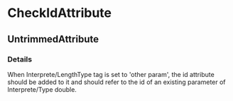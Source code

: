 ﻿---  
uid: Validator_2_69_3  
---

# CheckIdAttribute

## UntrimmedAttribute

### Details

When Interprete\/LengthType tag is set to 'other param', the id attribute should be added to it and should refer to the id of an existing parameter of Interprete\/Type double.
